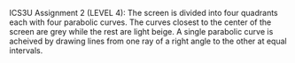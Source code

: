 ICS3U Assignment 2 (LEVEL 4): The screen is divided into four quadrants each with four parabolic curves. The curves closest to the center of the screen are grey while the rest are light beige. A single parabolic curve is acheived by drawing lines from one ray of a right angle to the other at equal intervals.
